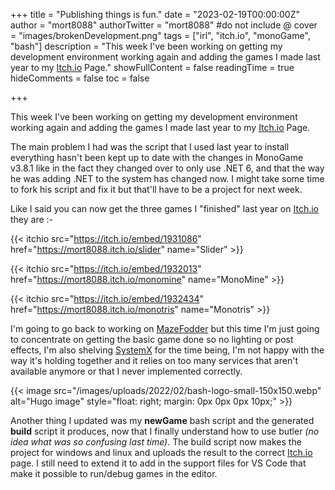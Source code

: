 +++
title = "Publishing things is fun."
date = "2023-02-19T00:00:00Z"
author = "mort8088"
authorTwitter = "mort8088" #do not include @
cover = "images/brokenDevelopment.png"
tags = ["irl", "itch.io", "monoGame", "bash"]
description = "This week I've been working on getting my development environment working again and adding the games I made last year to my [Itch.io](https://mort8088.itch.io/) Page."
showFullContent = false
readingTime = true
hideComments = false
toc = false

+++

This week I've been working on getting my development environment working again and adding the games I made last year to my [Itch.io](https://mort8088.itch.io/) Page.

The main problem I had was the script that I used last year to install everything hasn't been kept up to date with the changes in MonoGame v3.8.1 like in the fact they changed over to only use .NET 6, and that the way he was adding .NET to the system has changed now.  I might take some time to fork his script and fix it but that'll have to be a project for next week.

Like I said you can now get the three games I "finished" last year on [Itch.io](https://mort8088.itch.io/) they are :-

{{< itchio src="https://itch.io/embed/1931086" href="https://mort8088.itch.io/slider" name="Slider" >}}

{{< itchio src="https://itch.io/embed/1932013" href="https://mort8088.itch.io/monomine" name="MonoMine" >}}

{{< itchio src="https://itch.io/embed/1932434" href="https://mort8088.itch.io/monotris" name="Monotris" >}}

I'm going to go back to working on [MazeFodder](https://mort8088.itch.io/mazefodder/) but this time I'm just going to concentrate on getting the basic game done so no lighting or post effects, I'm also shelving [SystemX](https://github.com/mort8088/SystemX) for the time being, I'm not happy with the way it's holding together and it relies on too many services that aren't available anymore or that I never implemented correctly.

{{< image src="/images/uploads/2022/02/bash-logo-small-150x150.webp" alt="Hugo image" style="float: right; margin: 0px 0px 0px 10px;" >}}

Another thing I updated was my **newGame** bash script and the generated **build** script it produces, now that I finally understand how to use butler *(no idea what was so confusing last time)*. The build script now makes the project for windows and linux and uploads the result to the correct [Itch.io](https://mort8088.itch.io/) page. I still need to extend it to add in the support files for VS Code that make it possible to run/debug games in the editor.
